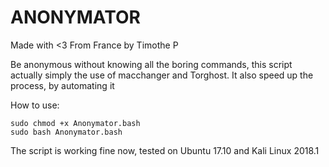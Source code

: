 # **ANONYMATOR**
Made with <3 From France by Timothe P

Be anonymous without knowing all the boring commands, this script actually
simply the use of macchanger and Torghost. It also speed up the process,
by automating it

How to use:

```
sudo chmod +x Anonymator.bash
sudo bash Anonymator.bash
```

The script is working fine now, tested on Ubuntu 17.10 and Kali Linux 2018.1
